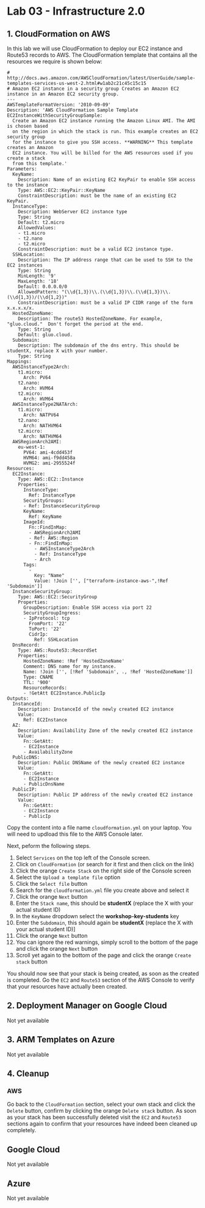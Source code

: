 # Lab 03 - Infrastructure 2.0 #

## 1. CloudFormation on AWS ##

In this lab we will use CloudFormation to deploy our EC2 instance and Route53 records to AWS.  The CloudFormation template that contains all the resources we require is shown below:

```
# http://docs.aws.amazon.com/AWSCloudFormation/latest/UserGuide/sample-templates-services-us-west-2.html#w1ab2c21c45c15c15
# Amazon EC2 instance in a security group Creates an Amazon EC2 instance in an Amazon EC2 security group.
---
AWSTemplateFormatVersion: '2010-09-09'
Description: 'AWS CloudFormation Sample Template EC2InstanceWithSecurityGroupSample:
  Create an Amazon EC2 instance running the Amazon Linux AMI. The AMI is chosen based
  on the region in which the stack is run. This example creates an EC2 security group
  for the instance to give you SSH access. **WARNING** This template creates an Amazon
  EC2 instance. You will be billed for the AWS resources used if you create a stack
  from this template.'
Parameters:
  KeyName:
    Description: Name of an existing EC2 KeyPair to enable SSH access to the instance
    Type: AWS::EC2::KeyPair::KeyName
    ConstraintDescription: must be the name of an existing EC2 KeyPair.
  InstanceType:
    Description: WebServer EC2 instance type
    Type: String
    Default: t2.micro
    AllowedValues:
    - t1.micro
    - t2.nano
    - t2.micro
    ConstraintDescription: must be a valid EC2 instance type.
  SSHLocation:
    Description: The IP address range that can be used to SSH to the EC2 instances
    Type: String
    MinLength: '9'
    MaxLength: '18'
    Default: 0.0.0.0/0
    AllowedPattern: "(\\d{1,3})\\.(\\d{1,3})\\.(\\d{1,3})\\.(\\d{1,3})/(\\d{1,2})"
    ConstraintDescription: must be a valid IP CIDR range of the form x.x.x.x/x.
  HostedZoneName:
    Description: The route53 HostedZoneName. For example, "gluo.cloud."  Don't forget the period at the end.
    Type: String
    Default: gluo.cloud.
  Subdomain:
    Description: The subdomain of the dns entry. This should be studentX, replace X with your number.
    Type: String
Mappings:
  AWSInstanceType2Arch:
    t1.micro:
      Arch: PV64
    t2.nano:
      Arch: HVM64
    t2.micro:
      Arch: HVM64
  AWSInstanceType2NATArch:
    t1.micro:
      Arch: NATPV64
    t2.nano:
      Arch: NATHVM64
    t2.micro:
      Arch: NATHVM64
  AWSRegionArch2AMI:
    eu-west-1:
      PV64: ami-4cdd453f
      HVM64: ami-f9dd458a
      HVMG2: ami-2955524f
Resources:
  EC2Instance:
    Type: AWS::EC2::Instance
    Properties:
      InstanceType:
        Ref: InstanceType
      SecurityGroups:
      - Ref: InstanceSecurityGroup
      KeyName:
        Ref: KeyName
      ImageId:
        Fn::FindInMap:
        - AWSRegionArch2AMI
        - Ref: AWS::Region
        - Fn::FindInMap:
          - AWSInstanceType2Arch
          - Ref: InstanceType
          - Arch
      Tags:
        - 
          Key: "Name"
          Value: !Join ['', ["terraform-instance-aws-",!Ref 'Subdomain']]
  InstanceSecurityGroup:
    Type: AWS::EC2::SecurityGroup
    Properties:
      GroupDescription: Enable SSH access via port 22
      SecurityGroupIngress:
      - IpProtocol: tcp
        FromPort: '22'
        ToPort: '22'
        CidrIp:
          Ref: SSHLocation
  DnsRecord:
    Type: AWS::Route53::RecordSet
    Properties:
      HostedZoneName: !Ref 'HostedZoneName'
      Comment: DNS name for my instance.
      Name: !Join ['', [!Ref 'Subdomain', ., !Ref 'HostedZoneName']]
      Type: CNAME
      TTL: '900'
      ResourceRecords:
      - !GetAtt EC2Instance.PublicIp
Outputs:
  InstanceId:
    Description: InstanceId of the newly created EC2 instance
    Value:
      Ref: EC2Instance
  AZ:
    Description: Availability Zone of the newly created EC2 instance
    Value:
      Fn::GetAtt:
      - EC2Instance
      - AvailabilityZone
  PublicDNS:
    Description: Public DNSName of the newly created EC2 instance
    Value:
      Fn::GetAtt:
      - EC2Instance
      - PublicDnsName
  PublicIP:
    Description: Public IP address of the newly created EC2 instance
    Value:
      Fn::GetAtt:
      - EC2Instance
      - PublicIp
```

Copy the content into a file name `cloudformation.yml` on your laptop.  You will need to updload this file to the AWS Console later.

Next, peform the following steps.

1. Select `Services` on the top left of the Console screen.
1. Click on `CloudFormation` (or search for it first and then click on the link)
1. Click the orange `Create Stack` on the right side of the Console screen
1. Select the `Upload a template file` option
1. Click the `Select file` button
1. Search for the `cloudformation.yml` file you create above and select it
1. Click the orange `Next` button
1. Enter the `Stack name`, this should be **studentX** (replace the X with your actual student ID)
1. In the `KeyName` dropdown select the **workshop-key-students** key
1. Enter the `Subdomain`, this should again be **studentX** (replace the X with your actual student ID)]
1. Click the orange `Next` button
1. You can ignore the red warnings, simply scroll to the bottom of the page and click the orange `Next` button
1. Scroll yet again to the bottom of the page and click the orange `Create stack` button

You should now see that your stack is being created, as soon as the created is completed.  Go the `EC2` and `Route53` section of the AWS Console to verify that your resources have actually been created.

## 2. Deployment Manager on Google Cloud ##

Not yet available

## 3. ARM Templates on Azure ##

Not yet available

## 4. Cleanup ##

### AWS ###

Go back to the `CloudFormation` section, select your own stack and click the `Delete` button, confirm by clicking the orange `Delete stack` button.  As soon as your stack has been successfully deleted visit the `EC2` and `Route53` sections again to confirm that your resources have indeed been cleaned up completely.

## Google Cloud ##

Not yet available

## Azure ##

Not yet available